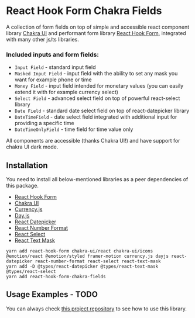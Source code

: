 # React Hook Form Chakra Fields

A collection of form fields on top of simple and accessible react component library [Chakra UI](https://chakra-ui.com/) and performant form library [React Hook Form](https://react-hook-form.com/), integrated with many other js/ts libraries.

### Included inputs and form fields:
- `Input Field` - standard input field
- `Masked Input Field` - input field with the ability to set any mask you want for example phone or time
- `Money Field` - input field intended for monetary values (you can easily extend it with for example currency select)
- `Select Field` - advanced select field on top of powerful react-select library
- `Date Field` - standard date select field on top of react-datepicker library
- `DateTimeField` - date select field integrated with additional input for providing a specific time
- `DateTimeOnlyField` - time field for time value only

All components are accessible (thanks Chakra UI!) and have support for chakra UI dark mode.

## Installation

You need to install all below-mentioned libraries as a peer dependencies of this package.
- [React Hook Form](https://react-hook-form.com/)
- [Chakra UI](https://chakra-ui.com/)
- [Currency.js](https://currency.js.org/)
- [Day.js](https://day.js.org/)
- [React Datepicker](https://reactdatepicker.com/)
- [React Number Format](https://github.com/s-yadav/react-number-format#readme)
- [React Select](https://react-select.com/)
- [React Text Mask](https://openbase.com/js/react-text-mask)

```
yarn add react-hook-form chakra-ui/react chakra-ui/icons @emotion/react @emotion/styled framer-motion currency.js dayjs react-datepicker react-number-format react-select react-text-mask
yarn add -D @types/react-datepicker @types/react-text-mask @types/react-select
yarn add react-hook-form-chakra-fields
```

## Usage Examples - TODO

You can always check [this project repository](https://github.com/bartstc/booking-app/tree/master/employee-web-client) to see how to use this library.